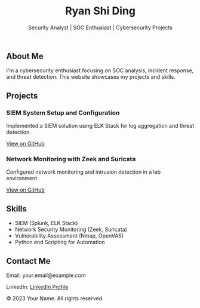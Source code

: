 <!DOCTYPE html>
<html lang="en">
<head>
  <meta charset="UTF-8">
  <meta name="viewport" content="width=device-width, initial-scale=1.0">
  <title>Ryan Shi Ding | Security Analyst</title>
  <link rel="stylesheet" href="styles.css">
</head>
<body>
  <!-- Header Section -->
  <header>
    <h1>Ryan Shi Ding</h1>
    <p>Security Analyst | SOC Enthusiast | Cybersecurity Projects</p>
  </header>

  <!-- About Section -->
  <section id="about">
    <h2>About Me</h2>
    <p>I'm a cybersecurity enthusiast focusing on SOC analysis, incident response, and threat detection. This website showcases my projects and skills. </p>
  </section>

  <!-- Projects Section -->
  <section id="projects">
    <h2>Projects</h2>
    <div class="project">
      <h3>SIEM System Setup and Configuration</h3>
      <p>Implemented a SIEM solution using ELK Stack for log aggregation and threat detection.</p>
      <a href="https://github.com/your-username/SIEM-Project">View on GitHub</a>
    </div>
    <div class="project">
      <h3>Network Monitoring with Zeek and Suricata</h3>
      <p>Configured network monitoring and intrusion detection in a lab environment.</p>
      <a href="https://github.com/your-username/Network-Monitoring">View on GitHub</a>
    </div>
    <!-- Add more projects as needed -->
  </section>

  <!-- Skills Section -->
  <section id="skills">
    <h2>Skills</h2>
    <ul>
      <li>SIEM (Splunk, ELK Stack)</li>
      <li>Network Security Monitoring (Zeek, Suricata)</li>
      <li>Vulnerability Assessment (Nmap, OpenVAS)</li>
      <li>Python and Scripting for Automation</li>
    </ul>
  </section>

  <!-- Contact Section -->
  <section id="contact">
    <h2>Contact Me</h2>
    <p>Email: your.email@example.com</p>
    <p>LinkedIn: <a href="https://www.linkedin.com/in/yourprofile">LinkedIn Profile</a></p>
  </section>

  <footer>
    <p>© 2023 Your Name. All rights reserved.</p>
  </footer>
</body>
</html>
